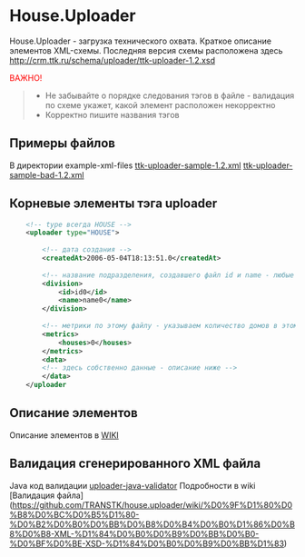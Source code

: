House.Uploader
=========

House.Uploader - загрузка технического охвата. Краткое описание элементов XML-схемы. Последняя версия схемы расположена здесь http://crm.ttk.ru/schema/uploader/ttk-uploader-1.2.xsd

<span style="color: red">ВАЖНО!</span>
> * Не забывайте о порядке следования тэгов в файле - валидация по схеме укажет, какой элемент расположен некорректно
> * Корректно пишите названия тэгов

Примеры файлов
----
В директории example-xml-files
[ttk-uploader-sample-1.2.xml](../master/example-xml-files)
[ttk-uploader-sample-bad-1.2.xml](../master/example-xml-files)


Корневые элементы тэга uploader
----
```xml
    <!-- type всегда HOUSE -->
    <uploader type="HOUSE">
    
        <!-- дата создания -->
        <createdAt>2006-05-04T18:13:51.0</createdAt> 
        
        <!-- название подразделения, создавшего файл id и name - любые строковые знаяения -->        
        <division>
            <id>id0</id>
            <name>name0</name>
        </division>
        
        <!-- метрики по этому файлу - указываем количество домов в этом файле-->
        <metrics>
            <houses>0</houses>
        </metrics>
        <data>
        <!-- здесь собственно данные - описание ниже -->
        </data>
    </uploader
```

Описание элементов
----
Описание элементов в [WIKI](https://github.com/TRANSTK/house.uploader/wiki/%D0%9A%D1%80%D0%B0%D1%82%D0%BA%D0%BE%D0%B5-%D0%BE%D0%BF%D0%B8%D1%81%D0%B0%D0%BD%D0%B8%D0%B5-%D1%8D%D0%BB%D0%B5%D0%BC%D0%B5%D0%BD%D1%82%D0%BE%D0%B2-XML-%D1%81%D1%85%D0%B5%D0%BC%D1%8B)


Валидация сгенерированного XML файла
----

Java код валидации [uploader-java-validator](../master/uploader-java-validator)
Подробности в wiki [Валидация файла] (https://github.com/TRANSTK/house.uploader/wiki/%D0%9F%D1%80%D0%B8%D0%BC%D0%B5%D1%80-%D0%B2%D0%B0%D0%BB%D0%B8%D0%B4%D0%B0%D1%86%D0%B8%D0%B8-XML-%D1%84%D0%B0%D0%B9%D0%BB%D0%B0-%D0%BF%D0%BE-XSD-%D1%84%D0%B0%D0%B9%D0%BB%D1%83)

